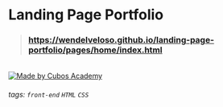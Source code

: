 # Landing Page Portfolio


>### https://wendelveloso.github.io/landing-page-portfolio/pages/home/index.html

<br>
<a href="https://www.figma.com/file/smlcPHa2T5pXsJVgDr7ct3/Desafio-front-academy-1?type=design&node-id=0%3A1&mode=design&t=YJeSRXOLmH6ARU0y-1">
  <img alt="Made by Cubos Academy" src="https://img.shields.io/badge/Acessar%20Layout%20-Figma-%2304D361">
</a>


###### tags: `front-end` `HTML` `CSS`

